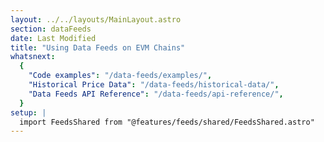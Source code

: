 ```yaml
---
layout: ../../layouts/MainLayout.astro
section: dataFeeds
date: Last Modified
title: "Using Data Feeds on EVM Chains"
whatsnext:
  {
    "Code examples": "/data-feeds/examples/",
    "Historical Price Data": "/data-feeds/historical-data/",
    "Data Feeds API Reference": "/data-feeds/api-reference/",
  }
setup: |
  import FeedsShared from "@features/feeds/shared/FeedsShared.astro"
---
```


<FeedsShared />
